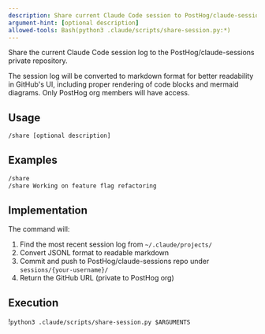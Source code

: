 ```yaml
---
description: Share current Claude Code session to PostHog/claude-sessions repo (private to PostHog org)
argument-hint: [optional description]
allowed-tools: Bash(python3 .claude/scripts/share-session.py:*)
---
```


Share the current Claude Code session log to the PostHog/claude-sessions private repository.

The session log will be converted to markdown format for better readability in GitHub's UI, including proper rendering of code blocks and mermaid diagrams. Only PostHog org members will have access.

## Usage

```bash
/share [optional description]
```

## Examples

```bash
/share
/share Working on feature flag refactoring
```

## Implementation

The command will:

1. Find the most recent session log from `~/.claude/projects/`
2. Convert JSONL format to readable markdown
3. Commit and push to PostHog/claude-sessions repo under `sessions/{your-username}/`
4. Return the GitHub URL (private to PostHog org)

## Execution

!`python3 .claude/scripts/share-session.py $ARGUMENTS`
